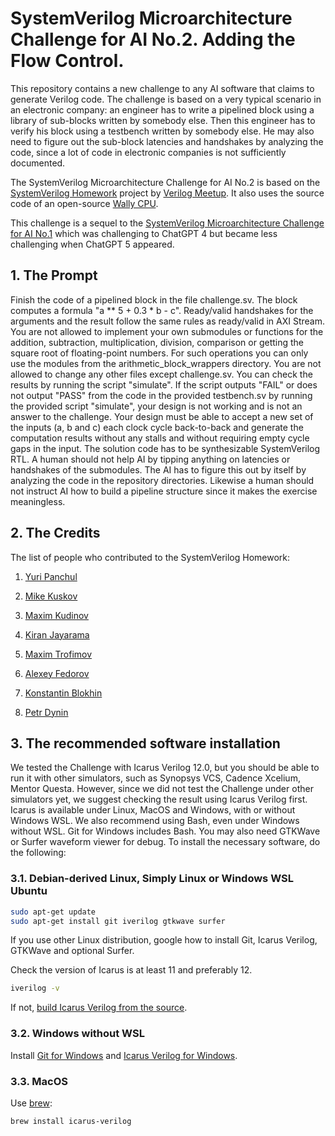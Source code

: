 # SystemVerilog Microarchitecture Challenge for AI No.2. Adding the Flow Control.

This repository contains a new challenge to any AI software that claims to
generate Verilog code. The challenge is based on a very typical scenario in
an electronic company: an engineer has to write a pipelined block using a
library of sub-blocks written by somebody else. Then this engineer has to
verify his block using a testbench written by somebody else. He may also
need to figure out the sub-block latencies and handshakes by analyzing the
code, since a lot of code in electronic companies is not sufficiently
documented.

The SystemVerilog Microarchitecture Challenge for AI No.2 is based on the
[SystemVerilog
Homework](https://github.com/verilog-meetup/systemverilog-homework) project
by [Verilog Meetup](https://verilog-meetup.com/). It also uses the source
code of an open-source [Wally CPU](https://github.com/openhwgroup/cvw).

This challenge is a sequel to the [SystemVerilog Microarchitecture Challenge for AI No.1](https://github.com/verilog-meetup/systemverilog-microarchitecture-challenge-for-ai-1)
which was challenging to ChatGPT 4 but became less challenging when ChatGPT 5 appeared.

## 1. The Prompt

Finish the code of a pipelined block in the file challenge.sv. The block
computes a formula "a ** 5 + 0.3 * b - c". Ready/valid handshakes for the
arguments and the result follow the same rules as ready/valid in AXI Stream.
You are not allowed to implement your own submodules or functions for the
addition, subtraction, multiplication, division, comparison or getting the
square root of floating-point numbers. For such operations you can only use
the modules from the arithmetic_block_wrappers directory. You are not
allowed to change any other files except challenge.sv. You can check the
results by running the script "simulate". If the script outputs "FAIL" or
does not output "PASS" from the code in the provided testbench.sv by running
the provided script "simulate", your design is not working and is not an
answer to the challenge. Your design must be able to accept a new set of the
inputs (a, b and c) each clock cycle back-to-back and generate the
computation results without any stalls and without requiring empty cycle
gaps in the input. The solution code has to be synthesizable SystemVerilog
RTL. A human should not help AI by tipping anything on latencies or
handshakes of the submodules. The AI has to figure this out by itself by
analyzing the code in the repository directories. Likewise a human should
not instruct AI how to build a pipeline structure since it makes the
exercise meaningless.

## 2. The Credits

The list of people who contributed to the SystemVerilog Homework:

1. [Yuri Panchul](https://github.com/yuri-panchul)

2. [Mike Kuskov](https://github.com/unaimillan)

3. [Maxim Kudinov](https://github.com/max-kudinov)

4. [Kiran Jayarama](https://github.com/24x7fpga)

5. [Maxim Trofimov](https://github.com/maxvereschagin)

6. [Alexey Fedorov](https://github.com/32FedorovAlexey)

7. [Konstantin Blokhin](https://github.com/kost-b)

8. [Petr Dynin](https://github.com/PetrDynin)

## 3. The recommended software installation

We tested the Challenge with Icarus Verilog 12.0, but you should be able to
run it with other simulators, such as Synopsys VCS, Cadence Xcelium, Mentor
Questa. However, since we did not test the Challenge under other simulators
yet, we suggest checking the result using Icarus Verilog first. Icarus is
available under Linux, MacOS and Windows, with or without Windows WSL. We
also recommend using Bash, even under Windows without WSL. Git for Windows
includes Bash. You may also need GTKWave or Surfer waveform viewer for
debug. To install the necessary software, do the following:

### 3.1. Debian-derived Linux, Simply Linux or Windows WSL Ubuntu

```bash
sudo apt-get update
sudo apt-get install git iverilog gtkwave surfer
```

If you use other Linux distribution, google how to install Git, Icarus
Verilog, GTKWave and optional Surfer.

Check the version of Icarus is at least 11 and preferably 12.

```bash
iverilog -v
```

If not, [build Icarus Verilog from the source](https://github.com/steveicarus/iverilog).

### 3.2. Windows without WSL

Install [Git for Windows](https://gitforwindows.org/) and [Icarus Verilog for Windows](https://bleyer.org/icarus/iverilog-v12-20220611-x64_setup.exe).

### 3.3. MacOS

Use [brew](https://formulae.brew.sh/formula/icarus-verilog):

```zsh
brew install icarus-verilog
```
